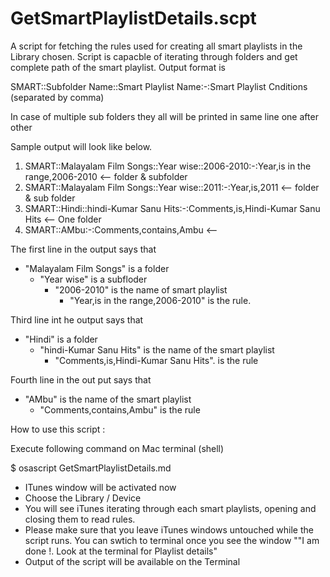# GetSmartPlaylistDetails.scpt

A script for fetching the rules used for creating all smart playlists  in the Library chosen. Script is capacble of iterating through folders and get complete path of the smart playlist.
Output format is

SMART::Subfolder Name::Smart Playlist Name:-:Smart Playlist Cnditions (separated by comma)

In case of multiple sub folders they all will be printed in same line one after other

Sample output will look like below.

1. SMART::Malayalam Film Songs::Year wise::2006-2010:-:Year,is in the range,2006-2010 <-- folder & subfolder
1. SMART::Malayalam Film Songs::Year wise::2011:-:Year,is,2011 <-- folder & sub folder
1. SMART::Hindi::hindi-Kumar Sanu Hits:-:Comments,is,Hindi-Kumar Sanu Hits <-- One folder
1. SMART::AMbu:-:Comments,contains,Ambu <-- 

The first line in the output says that 
- "Malayalam Film Songs" is a folder
   - "Year wise" is a subfloder
     - "2006-2010" is the name of smart playlist
        - "Year,is in the range,2006-2010" is the rule.
 
Third line int he output says that
 - "Hindi" is a folder
   - "hindi-Kumar Sanu Hits" is the name of the smart playlist
      - "Comments,is,Hindi-Kumar Sanu Hits". is the rule

Fourth line in the out put says that
- "AMbu" is the name of the smart playlist
   - "Comments,contains,Ambu" is the rule

How to use this script :

Execute following command on Mac terminal (shell)

$ osascript GetSmartPlaylistDetails.md
- ITunes window will be activated now 
- Choose the Library / Device
- You will see iTunes iterating through each smart playlists, opening and closing them to read rules.
- Please make sure that you leave iTunes windows untouched while the script runs.  You can swtich to terminal once you see the window ""I am done !. Look at the terminal for Playlist details"
- Output of the script will be available on the Terminal
